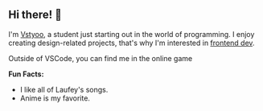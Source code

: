 ## Hi there! 👀

I'm <u>Vstyoo</u>, a student just starting out in the world of programming.
I enjoy creating design-related projects, that's why I'm interested in <u>frontend dev</u>.

Outside of VSCode, you can find me in the online game

**Fun Facts:**
- I like all of Laufey's songs.
- Anime is my favorite.
